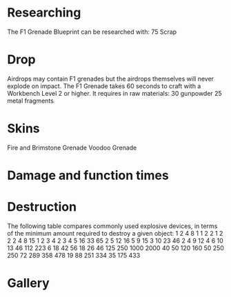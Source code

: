 # Researching

The F1 Grenade Blueprint can be researched with:
75 Scrap
# Drop

Airdrops may contain F1 grenades but the airdrops themselves will never explode on impact.
The F1 Grenade takes 60 seconds to craft with a Workbench Level 2 or higher.
It requires in raw materials:
30 gunpowder
25 metal fragments
# Skins

Fire and Brimstone Grenade
Voodoo Grenade
# Damage and function times


# Destruction

The following table compares commonly used explosive devices, in terms of the minimum amount required to destroy a given object:
1
2
4
8
1
1
2
2
1
2
2
2
4
8
15
1
2
3
4
2
3
4
5
16
33
65
2
5
12
16
5
9
15
3
10
23
46
2
4
9
12
4
6
10
13
46
112
223
6
18
42
56
18
26
46
125
250
1000
2000
40
50
120
160
50
250
250
72
289
358
478
19
88
251
334
35
175
433
# Gallery


